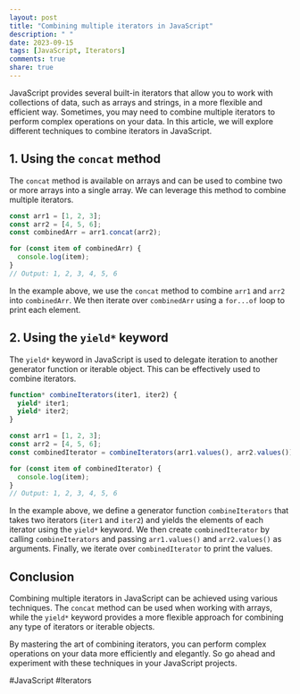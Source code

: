 ```yaml
---
layout: post
title: "Combining multiple iterators in JavaScript"
description: " "
date: 2023-09-15
tags: [JavaScript, Iterators]
comments: true
share: true
---
```


JavaScript provides several built-in iterators that allow you to work with collections of data, such as arrays and strings, in a more flexible and efficient way. Sometimes, you may need to combine multiple iterators to perform complex operations on your data. In this article, we will explore different techniques to combine iterators in JavaScript.

## 1. Using the `concat` method

The `concat` method is available on arrays and can be used to combine two or more arrays into a single array. We can leverage this method to combine multiple iterators.

```javascript
const arr1 = [1, 2, 3];
const arr2 = [4, 5, 6];
const combinedArr = arr1.concat(arr2);

for (const item of combinedArr) {
  console.log(item);
}
// Output: 1, 2, 3, 4, 5, 6
```

In the example above, we use the `concat` method to combine `arr1` and `arr2` into `combinedArr`. We then iterate over `combinedArr` using a `for...of` loop to print each element.

## 2. Using the `yield*` keyword

The `yield*` keyword in JavaScript is used to delegate iteration to another generator function or iterable object. This can be effectively used to combine iterators.

```javascript
function* combineIterators(iter1, iter2) {
  yield* iter1;
  yield* iter2;
}

const arr1 = [1, 2, 3];
const arr2 = [4, 5, 6];
const combinedIterator = combineIterators(arr1.values(), arr2.values());

for (const item of combinedIterator) {
  console.log(item);
}
// Output: 1, 2, 3, 4, 5, 6
```

In the example above, we define a generator function `combineIterators` that takes two iterators (`iter1` and `iter2`) and yields the elements of each iterator using the `yield*` keyword. We then create `combinedIterator` by calling `combineIterators` and passing `arr1.values()` and `arr2.values()` as arguments. Finally, we iterate over `combinedIterator` to print the values.

## Conclusion

Combining multiple iterators in JavaScript can be achieved using various techniques. The `concat` method can be used when working with arrays, while the `yield*` keyword provides a more flexible approach for combining any type of iterators or iterable objects.

By mastering the art of combining iterators, you can perform complex operations on your data more efficiently and elegantly. So go ahead and experiment with these techniques in your JavaScript projects.

#JavaScript #Iterators